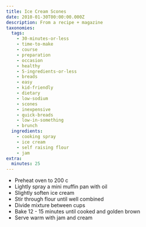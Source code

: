 ```yaml
---
title: Ice Cream Scones
date: 2010-01-30T00:00:00.000Z
description: From a recipe + magazine
taxonomies:
  tags:
    - 30-minutes-or-less
    - time-to-make
    - course
    - preparation
    - occasion
    - healthy
    - 5-ingredients-or-less
    - breads
    - easy
    - kid-friendly
    - dietary
    - low-sodium
    - scones
    - inexpensive
    - quick-breads
    - low-in-something
    - brunch
  ingredients:
    - cooking spray
    - ice cream
    - self raising flour
    - jam
extra:
  minutes: 25
---
```

 - Preheat oven to 200 c
 - Lightly spray a mini muffin pan with oil
 - Slightly soften ice cream
 - Stir through flour until well combined
 - Divide mixture between cups
 - Bake 12 - 15 minutes until cooked and golden brown
 - Serve warm with jam and cream
